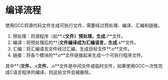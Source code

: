 # 编译流程<a name="ZH-CN_TOPIC_0229243711"></a>

使用GCC将源代码文件生成可执行文件，需要经过预处理、编译、汇编和链接。

1.  预处理：将源程序（如**.c**文件）预处理，生成**.i**文件。
2.  编译：将预处理后的**.i**文件编译成为汇编语言，生成**.s**文件。
3.  汇编：将汇编语言文件经过汇编，生成目标文件**.o**文件。
4.  链接：将各个模块的**.o**文件链接起来生成一个可执行程序文件。

其中**.i**文件、**.s**文件、**.o**文件是中间文件或临时文件，如果使用GCC一次性完成C语言程序的编译，则这些文件会被删除。

